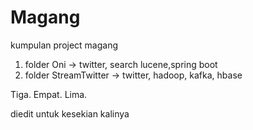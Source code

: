 # Magang
kumpulan project magang
1. folder Oni -> twitter, search lucene,spring boot
2. folder StreamTwitter -> twitter, hadoop, kafka, hbase

Tiga. 
Empat.
Lima.

diedit untuk kesekian kalinya

